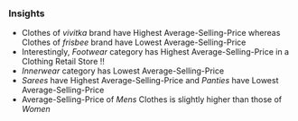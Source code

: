 ### Insights

* Clothes of *vivitka* brand have Highest Average-Selling-Price whereas Clothes of *frisbee* brand have Lowest Average-Selling-Price
* Interestingly, *Footwear* category has Highest Average-Selling-Price in a Clothing Retail Store !!
* *Innerwear* category has Lowest Average-Selling-Price
* *Sarees* have Highest Average-Selling-Price and *Panties* have Lowest Average-Selling-Price
* Average-Selling-Price of *Mens* Clothes is slightly higher than those of *Women*